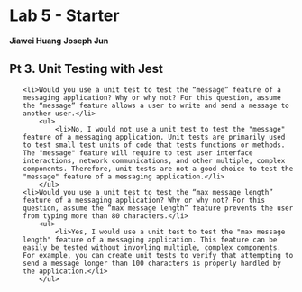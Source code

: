 # Lab 5 - Starter

**Jiawei Huang**
**Joseph Jun**

## Pt 3. Unit Testing with Jest

<ol>

    <li>Would you use a unit test to test the “message” feature of a messaging application? Why or why not? For this question, assume the “message” feature allows a user to write and send a message to another user.</li>
        <ul>
            <li>No, I would not use a unit test to test the "message" feature of a messaging application. Unit tests are primarily used to test small test units of code that tests functions or methods. The "message" feature will require to test user interface interactions, network communications, and other multiple, complex components. Therefore, unit tests are not a good choice to test the "message" feature of a messaging application.</li>
        </ul>
    <li>Would you use a unit test to test the “max message length” feature of a messaging application? Why or why not? For this question, assume the “max message length” feature prevents the user from typing more than 80 characters.</li>
        <ul>
            <li>Yes, I would use a unit test to test the "max message length" feature of a messaging application. This feature can be easily be tested without invovling multiple, complex components. For example, you can create unit tests to verify that attempting to send a message longer than 100 characters is properly handled by the application.</li>
        </ul>

</ol>

